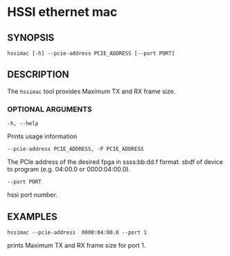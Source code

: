 # HSSI ethernet mac #

## SYNOPSIS ##
```console
hssimac [-h] --pcie-address PCIE_ADDRESS [--port PORT]
```

## DESCRIPTION ##
The ```hssimac```  tool provides Maximum TX and RX frame size.


### OPTIONAL ARGUMENTS ##

`-h, --help`

  Prints usage information

`--pcie-address PCIE_ADDRESS, -P PCIE_ADDRESS`

  The PCIe address of the desired fpga  in ssss:bb:dd.f format. sbdf of device to program (e.g. 04:00.0 or 0000:04:00.0).


`--port PORT`

  hssi port number.

## EXAMPLES ##

`hssimac --pcie-address  0000:04:00.0 --port 1`

  prints Maximum TX and RX frame size for port 1.
